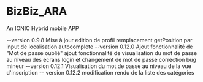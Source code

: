 # BizBiz_ARA
An IONIC Hybrid mobile APP

--version 0.9.8
Mise à jour edition de profil
remplacement getPosition par input de localisation autocomplete
--version 0.12.0
Ajout fonctionnalité de "Mot de passe oublié"
ajout fonctionnalité de visualisation du mot de passe au niveau des ecrans login et changement de mot de passe
correction bug mineur
--version 0.12.1
Visualisation du mot de passe au niveau de la vue d'inscription
-- version 0.12.2
modification rendu de la liste des catégories